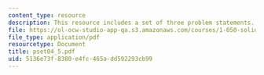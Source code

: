 ```yaml
---
content_type: resource
description: This resource includes a set of three problem statements.
file: https://ol-ocw-studio-app-qa.s3.amazonaws.com/courses/1-050-solid-mechanics-fall-2004/5136e73f8380e4fc465add592293cb99_pset04_5.pdf
file_type: application/pdf
resourcetype: Document
title: pset04_5.pdf
uid: 5136e73f-8380-e4fc-465a-dd592293cb99
---
```

